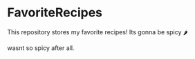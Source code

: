 # FavoriteRecipes

This repository stores my favorite recipes! Its gonna be spicy 🌶️

wasnt so spicy after all.
